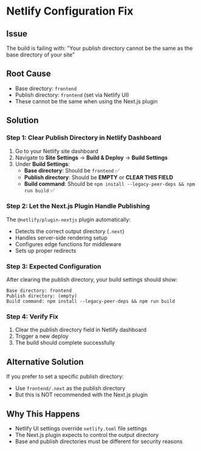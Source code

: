 # Netlify Configuration Fix

## Issue
The build is failing with: "Your publish directory cannot be the same as the base directory of your site"

## Root Cause
- Base directory: `frontend`
- Publish directory: `frontend` (set via Netlify UI)
- These cannot be the same when using the Next.js plugin

## Solution

### Step 1: Clear Publish Directory in Netlify Dashboard
1. Go to your Netlify site dashboard
2. Navigate to **Site Settings** → **Build & Deploy** → **Build Settings**
3. Under **Build Settings**:
   - **Base directory**: Should be `frontend` ✅
   - **Publish directory**: Should be **EMPTY** or **CLEAR THIS FIELD**
   - **Build command**: Should be `npm install --legacy-peer-deps && npm run build` ✅

### Step 2: Let the Next.js Plugin Handle Publishing
The `@netlify/plugin-nextjs` plugin automatically:
- Detects the correct output directory (`.next`)
- Handles server-side rendering setup
- Configures edge functions for middleware
- Sets up proper redirects

### Step 3: Expected Configuration
After clearing the publish directory, your build settings should show:
```
Base directory: frontend
Publish directory: (empty)
Build command: npm install --legacy-peer-deps && npm run build
```

### Step 4: Verify Fix
1. Clear the publish directory field in Netlify dashboard
2. Trigger a new deploy
3. The build should complete successfully

## Alternative Solution
If you prefer to set a specific publish directory:
- Use `frontend/.next` as the publish directory
- But this is NOT recommended with the Next.js plugin

## Why This Happens
- Netlify UI settings override `netlify.toml` file settings
- The Next.js plugin expects to control the output directory
- Base and publish directories must be different for security reasons
